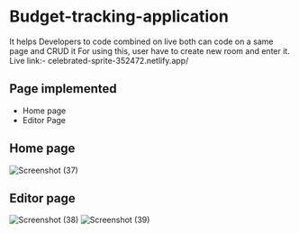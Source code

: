 # Budget-tracking-application
It helps Developers to code combined on live both can code on a same page and CRUD it
For using this, user have to create new room and enter it.
Live link:- celebrated-sprite-352472.netlify.app/
## Page implemented

- Home page
- Editor Page

## Home page


![Screenshot (37)](https://user-images.githubusercontent.com/101393601/222959530-3a1c4f3f-5748-4a2b-9e3d-8a1ef8bf73e6.png)

## Editor page


![Screenshot (38)](https://user-images.githubusercontent.com/101393601/222959546-d22e0089-a3fe-41c8-bb96-4de57c50cdd7.png)
![Screenshot (39)](https://user-images.githubusercontent.com/101393601/222959549-cb137fec-cca1-4066-96cb-3e4a7da2a6ce.png)

